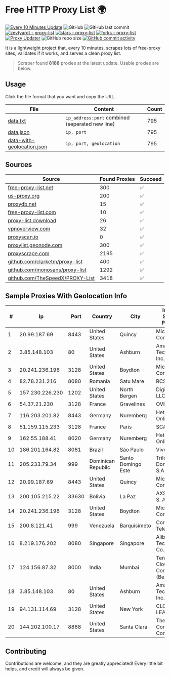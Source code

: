 
# Free HTTP Proxy List 🌍

[![Every 10 Minutes Update](https://github.com/mertguvencli/http-proxy-list/actions/workflows/main.yml/badge.svg?branch=main)](https://github.com/mertguvencli/http-proxy-list/actions/workflows/main.yml)
![GitHub](https://img.shields.io/github/license/mertguvencli/http-proxy-list)
![GitHub last commit](https://img.shields.io/github/last-commit/mertguvencli/http-proxy-list)
[![zevtyardt - proxy-list](https://img.shields.io/static/v1?label=zevtyardt&message=proxy-list&color=blue&logo=github)](https://github.com/zevtyardt/proxy-list "Go to GitHub repo")
[![stars - proxy-list](https://img.shields.io/github/stars/zevtyardt/proxy-list?style=social)](https://github.com/zevtyardt/proxy-list)
[![forks - proxy-list](https://img.shields.io/github/forks/zevtyardt/proxy-list?style=social)](https://github.com/zevtyardt/proxy-list)
[![Proxy Updater](https://github.com/zevtyardt/proxy-list/workflows/Proxy%20Updater/badge.svg)](https://github.com/zevtyardt/proxy-list/actions?query=workflow:"Proxy+Updater")
![GitHub repo size](https://img.shields.io/github/repo-size/zevtyardt/proxy-list)
[![GitHub commit activity](https://img.shields.io/github/commit-activity/m/zevtyardt/proxy-list?logo=commits)](https://github.com/zevtyardt/proxy-list/commits/main)

It is a lightweight project that, every 10 minutes, scrapes lots of free-proxy sites, validates if it works, and serves a clean proxy list.

> Scraper found **8188** proxies at the latest update. Usable proxies are below.

## Usage

Click the file format that you want and copy the URL.

|File|Content|Count|
|----|-------|-----|
|[data.txt](https://raw.githubusercontent.com/mertguvencli/http-proxy-list/main/proxy-list/data.txt)|`ip_address:port` combined (seperated new line)|795|
|[data.json](https://raw.githubusercontent.com/mertguvencli/http-proxy-list/main/proxy-list/data.json)|`ip, port`|795|
|[data-with-geolocation.json](https://raw.githubusercontent.com/mertguvencli/http-proxy-list/main/proxy-list/data-with-geolocation.json)|`ip, port, geolocation`|795|

## Sources

|Source|Found Proxies|Succeed|
|------|-------------|-------|
|[free-proxy-list.net](https://free-proxy-list.net)|300|✅|
|[us-proxy.org](https://www.us-proxy.org)|200|✅|
|[proxydb.net](http://proxydb.net)|15|✅|
|[free-proxy-list.com](https://free-proxy-list.com/?page=&port=&type%5B%5D=http&type%5B%5D=https&up_time=0&search=Search)|10|✅|
|[proxy-list.download](https://www.proxy-list.download/HTTP)|26|✅|
|[vpnoverview.com](https://vpnoverview.com/privacy/anonymous-browsing/free-proxy-servers)|32|✅|
|[proxyscan.io](https://www.proxyscan.io)|0|✅|
|[proxylist.geonode.com](https://proxylist.geonode.com/api/proxy-list?limit=300&page=1&sort_by=lastChecked&sort_type=desc&protocols=http,https)|300|✅|
|[proxyscrape.com](https://api.proxyscrape.com/v2/?request=displayproxies&protocol=http&timeout=10000&country=all&ssl=all&anonymity=all)|2195|✅|
|[github.com/clarketm/proxy-list](https://raw.githubusercontent.com/clarketm/proxy-list/master/proxy-list-raw.txt)|400|✅|
|[github.com/monosans/proxy-list](https://raw.githubusercontent.com/monosans/proxy-list/main/proxies/http.txt)|1292|✅|
|[github.com/TheSpeedX/PROXY-List](https://raw.githubusercontent.com/TheSpeedX/PROXY-List/master/http.txt)|3418|✅|


## Sample Proxies With Geolocation Info

|#|Ip|Port|Country|City|Internet Service Provider|
|-|--|----|-------|----|-------------------------|
|1|20.99.187.69|8443|United States|Quincy|Microsoft Corporation|
|2|3.85.148.103|80|United States|Ashburn|Amazon Technologies Inc.|
|3|20.241.236.196|3128|United States|Boydton|Microsoft Corporation|
|4|82.78.231.216|8080|Romania|Satu Mare|RCS & RDS|
|5|157.230.226.230|1202|United States|North Bergen|DigitalOcean, LLC|
|6|54.37.21.230|3128|France|Gravelines|OVH SAS|
|7|116.203.201.82|8443|Germany|Nuremberg|Hetzner Online GmbH|
|8|51.159.115.233|3128|France|Paris|SCALEWAY|
|9|162.55.188.41|8020|Germany|Nuremberg|Hetzner Online GmbH|
|10|186.201.164.82|8081|Brazil|São Paulo|Vivo|
|11|205.233.79.34|999|Dominican Republic|Santo Domingo Este|Trilogy Dominicana, S.A.|
|12|20.99.187.69|8443|United States|Quincy|Microsoft Corporation|
|13|200.105.215.22|33630|Bolivia|La Paz|AXS Bolivia S. A.|
|14|20.241.236.196|3128|United States|Boydton|Microsoft Corporation|
|15|200.8.121.41|999|Venezuela|Barquisimeto|Corporación Telemic C.A.|
|16|8.219.176.202|8080|Singapore|Singapore|Alibaba (US) Technology Co., Ltd.|
|17|124.156.87.32|8000|India|Mumbai|Tencent Cloud Computing (Beijing) Co|
|18|3.85.148.103|80|United States|Ashburn|Amazon Technologies Inc.|
|19|94.131.114.69|3128|United States|New York|CLOUD LEASE Ltd|
|20|144.202.100.17|8888|United States|Santa Clara|The Constant Company|



## Contributing

Contributions are welcome, and they are greatly appreciated! Every
little bit helps, and credit will always be given.

